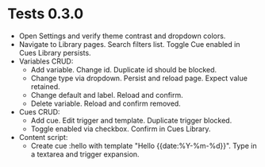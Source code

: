 # Tests 0.3.0

- Open Settings and verify theme contrast and dropdown colors.
- Navigate to Library pages. Search filters list. Toggle Cue enabled in Cues Library persists.
- Variables CRUD:
  - Add variable. Change id. Duplicate id should be blocked.
  - Change type via dropdown. Persist and reload page. Expect value retained.
  - Change default and label. Reload and confirm.
  - Delete variable. Reload and confirm removed.
- Cues CRUD:
  - Add cue. Edit trigger and template. Duplicate trigger blocked.
  - Toggle enabled via checkbox. Confirm in Cues Library.
- Content script:
  - Create cue :hello with template "Hello {{date:%Y-%m-%d}}". Type in a textarea and trigger expansion.
